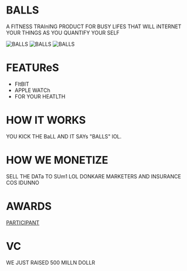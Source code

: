 # BALLS

A FITNESS TRAInING PRODUCT FOR BUSY LIFES THAT
WILL iNTERNET YOUR THINGS AS YOU QUANTIFY YOUR SELF

![BALLS](website/balls1.gif)
![BALLS](website/balls2.gif)
![BALLS](website/balls3.gif)

# FEATUReS

* FItBIT
* APPLE WATCh
* FOR YOUR HEATLTH

# HOW IT WORKS

YOU KICK THE BaLL AND IT SAYs "BALLS" lOL.

# HOW WE MONETIZE

SELL THE DATa TO SUm1 LOL DONKARE
MARKETERS AND INSURANCE COS IDUNNO

# AWARDS

[PARTICIPANT](https://stupidhackathon.github.io/)

# VC

WE JUST RAISED 500 MILLN DOLLR
